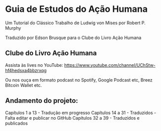 # Guia de Estudos do Ação Humana

Um Tutorial do Clássico Trabalho de Ludwig von Mises
por Robert P. Murphy

Traduzido por Edson Brusque para o Clube do Livro Ação Humana

## Clube do Livro Ação Humana

Assista às lives no YouTube:
https://www.youtube.com/channel/UChStw-hf4hedsxa4bbzrxqg

Ou nos ouça em formato podcast no Spotify, Google Podcast etc, Breez Bitcoin Wallet etc.

## Andamento do projeto:

Capítulos 1 a 13 - Tradução em progresso
Capítulos 14 a 31 - Traduzidos - Falta editar e publicar no GitHub
Capítulos 32 a 39 - Traduzidos e publicados
